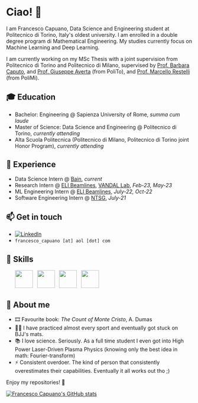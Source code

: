 # Ciao! 👋

I am Francesco Capuano, Data Science and Engineering student at Politecnico di Torino, Italy's oldest university. I am enrolled in a double degree program di Mathematical Engineering. My studies currently focus on Machine Learning and Deep Learning.

I am currently working on my MSc Thesis with a joint supervision from Politecnico di Torino and Politecnico di Milano, supervised by [Prof. Barbara Caputo](https://scholar.google.com/citations?user=mHbdIAwAAAAJ&hl=en), and [Prof. Giuseppe Averta](https://scholar.google.it/citations?user=i4rm0tYAAAAJ&hl=en) (from PoliTo), and [Prof. Marcello Restelli](https://scholar.google.com/citations?user=xdgxRiEAAAAJ&hl=en) (from PoliMi). 

## 🎓 **Education**

 - Bachelor: Engineering @ Sapienza University of Rome, *summa cum laude*
 - Master of Science: Data Science and Engineering @ Politecnico di Torino, *currently attending*
 - Alta Scuola Politecnica (Politecnico di Milano, Politecnico di Torino joint Honor Program), *currently attending*

## 🚆 **Experience**
- Data Science Intern @ [Bain](https://www.bain.com/), *current*
- Research Intern @ [ELI Beamlines](https://www.eli-beams.eu/), [VANDAL Lab](http://vandal.polito.it/), *Feb-23, May-23*
- ML Engineering Intern @ [ELI Beamlines](https://www.eli-beams.eu/), *July-22, Oct-22*
- Software Engineering Intern @ [NTSG](https://www.ntsgen.com/en/), *July-21*

## 📫 **Get in touch**

- [![LinkedIn](https://img.shields.io/badge/-LinkedIn-blue?style=flat&logo=Linkedin&logoColor=white)](https://www.linkedin.com/in/fracapuano/)
- `francesco_capuano [at] aol [dot] com`

## 🚀 **Skills**

<ul>
        <img src='https://cdn.jsdelivr.net/gh/devicons/devicon/icons/python/python-original.svg' height='48'>  &nbsp 
        <img src='https://cdn.jsdelivr.net/gh/devicons/devicon/icons/pytorch/pytorch-original.svg' height='48'>  &nbsp
        <img src='https://cdn.jsdelivr.net/gh/devicons/devicon/icons/numpy/numpy-original.svg' height='48'>  &nbsp
        <img src='https://cdn.jsdelivr.net/gh/devicons/devicon/icons/matlab/matlab-original.svg' height='48'>  &nbsp

</ul>
 
## 🧠 **About me**

- 🎞️ Favourite book: _The Count of Monte Cristo_, A. Dumas
- 🏋🏼 I have practiced almost every sport and eventually got stuck on BJJ's mats.
- 📚 I love science. Seriously. As a full time student I even got into High Power Laser-Driven Plasma Physics (knowing only the best idea in math: Fourier-transform)
- ⚡ Consistent overdoer. The kind of person that consistently overestimates their capabilities. Eventually it all works out tho ;)

Enjoy my repositories! 🚀

[![Francesco Capuano's GitHub stats](https://github-readme-stats.vercel.app/api?username=fracapuano&hide=issues&count_private=true&show_icons=true&theme=github_dark_dimmed)](https://github.com/anuraghazra/github-readme-stats)

